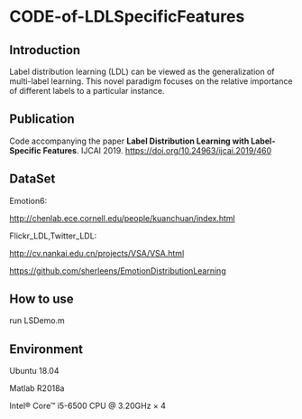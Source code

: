 # CODE-of-LDLSpecificFeatures

Introduction
--
Label distribution learning (LDL) can be viewed as the generalization of multi-label learning. This novel paradigm focuses
on the relative importance of different labels to a particular instance.

Publication
--
Code accompanying the paper **Label Distribution Learning with Label-Specific Features**. IJCAI 2019.
https://doi.org/10.24963/ijcai.2019/460

DataSet
--
Emotion6:

http://chenlab.ece.cornell.edu/people/kuanchuan/index.html

Flickr_LDL,Twitter_LDL:

http://cv.nankai.edu.cn/projects/VSA/VSA.html

https://github.com/sherleens/EmotionDistributionLearning

How to use
--
run LSDemo.m 

Environment
--
Ubuntu 18.04

Matlab R2018a

Intel® Core™ i5-6500 CPU @ 3.20GHz × 4
